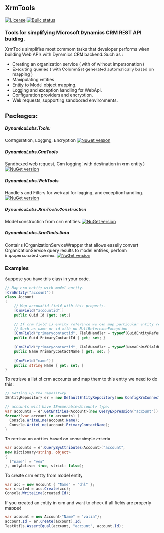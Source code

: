 ## XrmTools
[![License](http://img.shields.io/badge/License-MIT-blue.svg)](http://opensource.org/licenses/MIT)
[![Build status](https://ci.appveyor.com/api/projects/status/6oqa59nqotrm0xay/branch/master?svg=true)](https://ci.appveyor.com/project/AM636E/xrmtools/branch/master)

### Tools for simplifying Microsoft Dynamics CRM REST API buiding.
XrmTools simplifies most commom tasks that developer performs when building Web APIs with Dynamics CRM backend.
Such as :
* Creating an organization service ( with of without impersonation )
* Executing queries ( with ColumnSet generated automatically based on mapping )
* Manipulating entities
* Entity to Model object mapping.
* Logging and exception handling for WebApi.
* Configuration providers and encryption.
* Web requests, supporting sandboxed environments.

## Packages:
##### DynamicaLabs.Tools:
  Configuration, Logging, Encryption
 [![NuGet version](https://badge.fury.io/nu/DynamicaLabs.Tools.svg)](https://badge.fury.io/nu/DynamicaLabs.Tools)
##### DynamicaLabs.CrmTools
  Sandboxed web request, Crm logging( with destination in crm entity )
   [![NuGet version](https://badge.fury.io/nu/DynamicaLabs.CrmTools.svg)](https://badge.fury.io/nu/DynamicaLabs.CrmTools)
##### DynamicaLabs.WebTools
  Handlers and Filters for web api for logging, and exception handling.
   [![NuGet version](https://badge.fury.io/nu/DynamicaLabs.WebTools.svg)](https://badge.fury.io/nu/DynamicaLabs.WebTools)
##### DynamicaLabs.XrmTools.Construction
   Model construction from crm entities. [![NuGet version](https://badge.fury.io/nu/DynamicaLabs.XrmTools.Construction.svg)](https://badge.fury.io/nu/DynamicaLabs.XrmTools.Construction)
##### DynamicaLabs.XrmTools.Data
  Contains IOrganizationServiceWrapper that allows easelly convert OrganizationService query results to model entities, perform impopersonated queries. [![NuGet version](https://badge.fury.io/nu/DynamicaLabs.XrmTools.Data.svg)](https://badge.fury.io/nu/DynamicaLabs.XrmTools.Data)


### Examples

Suppose you have this class in your code.
```csharp
// Map crm entity with model entity.
[CrmEntity("account")]
class Account 
{
    // Map accountid field with this property.
    [CrmField("accountid")]
    public Guid Id {get; set;}
    
    // If crm field is entity reference we can map particular entity reference field
    // Such as name or id with no NullReferenceException 
    [CrmField("primarycontactid", FieldHandler = typeof(GuidEntityReferenceFieldHandler))]
    public Guid PrimaryContactId { get; set; }
    
    [CrmField("primarycontactid", FieldHandler = typeof(NameEnRefFieldHandler)]
    public Name PrimaryContactName { get; set; }
    
    [CrmField("name")]
    public string Name { get; set; }
}
```
To retrieve a list of crm accounts and map them to this entity we need to do this:
```csharp
// Setting up the repository.
IEntityRepository er = new DefaultEntityRepository(new ConfigXrmConnectionStringProvider(connectionSettings), new ReflectionEntityConstructory());

// accounts will have IEnumerable<Account> type.
var accounts = er.GetEntities<Account>(new QueryExpression("account"));
foreach(var account in accounts) {
  Console.WriteLine(account.Name);
  Console.WriteLine(account.PrimaryContactName);
}
```
To retrieve an antities based on some simple criteria
```csharp
var accounts = er.QueryByAttributes<Account>("account", 
new Dictionary<string, object>
{
  ["name"] = "ven"
}, onlyActive: true, strict: false);
```

To create crm entity from model entity
```csharp
var acc = new Account { "Name" = "dnl" };
var created = acc.Create(acc);
Console.WriteLine(created.Id);
```
If you created an entity in crm and want to check if all fields are properly mapped
```csharp
var account = new Account{"Name" = "valia"};
account.Id = er.Create(account).Id;
TestUtils.AssertEqual(account, "account", account.Id);
```
